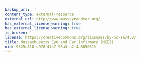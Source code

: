 ```yaml
---
backup_url: ''
content_type: external-resource
external_url: http://www.masseyeandear.org/
has_external_licence_warning: true
has_external_license_warning: true
is_broken: ''
license: https://creativecommons.org/licenses/by-nc-sa/4.0/
title: Massachusetts Eye and Ear Infirmary (MEEI)
uid: 9325c818-d978-4fe7-98a3-a2f4a8650310
---
```

